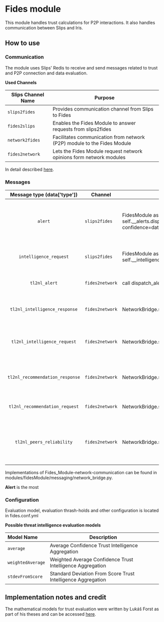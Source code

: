 # Fides module

This module handles trust calculations for P2P interactions. It also handles communication between Slips and Iris.

## How to use
### **Communication**
The module uses Slips' Redis to receive and send messages related to trust and P2P connection and data evaluation.

**Used Channels**

| **Slips Channel Name** | **Purpose**                                                             |
|-----------------|-------------------------------------------------------------------------|
| `slips2fides`   | Provides communication channel from Slips to Fides                      |
| `fides2slips`   | Enables the Fides Module to answer requests from slips2fides            |
| `network2fides` | Facilitates communication from network (P2P) module to the Fides Module |
| `fides2network` | Lets the Fides Module request network opinions form network modules     |

In detail described [here](https://github.com/LukasForst/fides/commits?author=LukasForst).


### **Messages**

| **Message type (data['type'])** | **Channel**     | **Call/Handle**                                                                                                       | **Description**                                                                                       |
|:-------------------------------:|-----------------|-----------------------------------------------------------------------------------------------------------------------|-------------------------------------------------------------------------------------------------------|
|             `alert`             | `slips2fides`   | FidesModule as self.__alerts.dispatch_alert(target=data['target'], confidence=data['confidence'],score=data['score']) | Triggers sending an alert to the network, about given target, which SLips believes to be compromised. |
|     `intelligence_request`      | `slips2fides`   | FidesModule as self.__intelligence.request_data(target=data['target'])                                                | Triggers request of trust intelligence on given target.                                               |
|          `tl2nl_alert`          | `fides2network` | call dispatch_alert() of AlertProtocol class instance                                                                 | Broadcasts alert through the network about the target.                                                |
|  `tl2nl_intelligence_response`  | `fides2network` | NetworkBridge.send_intelligence_response(...)                                                                         | Shares Intelligence with peer that requested it.                                                      |
|  `tl2nl_intelligence_request`   | `fides2network` | NetworkBridge.send_intelligence_request(...)                                                                          | Requests network intelligence from the network regarding this target.                                 |
| `tl2nl_recommendation_response` | `fides2network` | NetworkBridge.send_recommendation_response(...)                                                                       | Responds to given request_id to recipient with recommendation on target.                              |
| `tl2nl_recommendation_request`  | `fides2network` | NetworkBridge.send_recommendation_request(...)                                                                        | Request recommendation from recipients on given peer.                                                 |
|    `tl2nl_peers_reliability`    | `fides2network` | NetworkBridge.send_peers_reliability(...)                                                                             | Sends peer reliability, this message is only for network layer and is not dispatched to the network.  |


Implementations of Fides_Module-network-communication can be found in modules/fidesModule/messaging/network_bridge.py.

**Alert** is the most 

### Configuration
Evaluation model, evaluation thrash-holds and other configuration is located in fides.conf.yml 

**Possible threat intelligence evaluation models**

| **Model Name**         | **Description**                                                  |
|:-----------------------|--------------------------------------------------------------|
| `average`              | Average Confidence Trust Intelligence Aggregation            |
| `weightedAverage`      | Weighted Average Confidence Trust Intelligence Aggregation   |
| `stdevFromScore`       | Standard Deviation From Score Trust Intelligence Aggregation |

## Implementation notes and credit
The mathematical models for trust evaluation were written by Lukáš Forst as part of his theses and can be accessed [here](https://github.com/LukasForst/fides/commits?author=LukasForst).